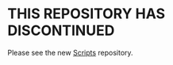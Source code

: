 # THIS REPOSITORY HAS DISCONTINUED

Please see the new [Scripts](https://github.com/TES3MP-TeamFOSS/Scripts) repository.
